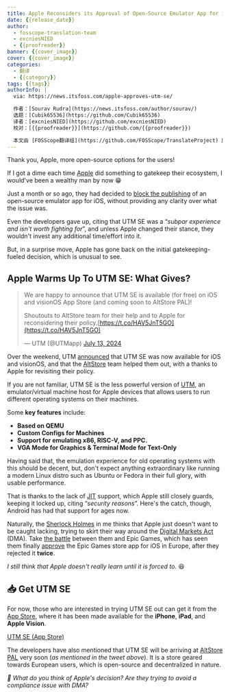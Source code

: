 ```yaml
---
title: Apple Reconsiders its Approval of Open-Source Emulator App for iOS
date: {{release_date}}
author:
  - fosscope-translation-team
  - excniesNIED
  - {{proofreader}}
banner: {{cover_image}}
cover: {{cover_image}}
categories:
  - 翻译
  - {{category}}
tags: {{tags}}
authorInfo: |
  via: https://news.itsfoss.com/apple-approves-utm-se/

  作者：[Sourav Rudra](https://news.itsfoss.com/author/sourav/)
  选题：[Cubik65536](https://github.com/Cubik65536)
  译者：[excniesNIED](https://github.com/excniesNIED)
  校对：[{{proofreader}}](https://github.com/{{proofreader}})

  本文由 [FOSScope翻译组](https://github.com/FOSScope/TranslateProject) 原创编译，[开源观察](https://fosscope.com/) 荣誉推出
---
```


<!-- 所有以 `{{variable}}` 形式展现的内容都需要替换为实际内容 -->

Thank you, Apple, more open-source options for the users!

<!-- more -->

If I got a dime each time [Apple](https://www.apple.com/) did something to gatekeep their ecosystem, I would've been a wealthy man by now 😁

Just a month or so ago, they had decided to [block the publishing](https://news.itsfoss.com/apple-blocks-utm-se/) of an open-source emulator app for iOS, without providing any clarity over what the issue was.

Even the developers gave up, citing that UTM SE was a “*subpar experience and isn't worth fighting for*”, and unless Apple changed their stance, they wouldn't invest any additional time/effort into it.

But, in a surprise move, Apple has gone back on the initial gatekeeping-fueled decision, which is unusual to see.

## Apple Warms Up To UTM SE: What Gives?

> We are happy to announce that UTM SE is available (for free) on iOS and visionOS App Store (and coming soon to AltStore PAL)!  
>
> Shoutouts to AltStore team for their help and to Apple for reconsidering their policy.[https://t.co/HAV5JnT5GO](https://t.co/HAV5JnT5GO)
>
> — UTM (@UTMapp) [July 13, 2024](https://twitter.com/UTMapp/status/1812238024220238180?ref_src&#x3D;twsrc%5Etfw&amp;ref&#x3D;news.itsfoss.com)

Over the weekend, UTM [announced](https://x.com/UTMapp/status/1812238024220238180) that UTM SE was now available for iOS and visionOS, and that the [AltStore](https://altstore.io/) team helped them out, with a thanks to Apple for revisiting their policy.

If you are not familiar, UTM SE is the less powerful version of [UTM](https://getutm.app/), an emulator/virtual machine host for Apple devices that allows users to run different operating systems on their machines.

Some **key features** include:

- **Based on QEMU**
- **Custom Configs for Machines**
- **Support for emulating x86, RISC-V, and PPC.**
- **VGA Mode for Graphics & Terminal Mode for Text-Only**

Having said that, the emulation experience for old operating systems with this should be decent, but, don't expect anything extraordinary like running a modern Linux distro such as Ubuntu or Fedora in their full glory, with usable performance.

That is thanks to the lack of [JIT](https://en.wikipedia.org/wiki/Just-in-time_compilation) support, which Apple still closely guards, keeping it locked up, citing “*security reasons*”. Here's the catch, though, Android has had that support for ages now.

Naturally, the [Sherlock Holmes](https://en.wikipedia.org/wiki/Sherlock_Holmes) in me thinks that Apple just doesn't want to be caught lacking, trying to skirt their way around the [Digital Markets Act](https://digital-markets-act.ec.europa.eu/index_en) (DMA). Take [the battle](https://en.wikipedia.org/wiki/Epic_Games_v._Apple) between them and Epic Games, which has seen them finally [approve](https://arstechnica.com/gadgets/2024/07/report-apple-approves-epic-games-store-on-ios-in-europe/) the Epic Games store app for iOS in Europe, after they rejected it **twice**.

*I still think that Apple doesn't really learn until it is forced to.* 😆

## 📥 Get UTM SE

For now, those who are interested in trying UTM SE out can get it from the [App Store](https://apps.apple.com/us/app/utm-se-retro-pc-emulator/id1564628856), where it has been made available for the **iPhone**, **iPad**, and **Apple Vision**.

[UTM SE (App Store)](https://apps.apple.com/us/app/utm-se-retro-pc-emulator/id1564628856)

The developers have also mentioned that UTM SE will be arriving at [AltStore PAL](https://rileytestut.com/blog/2024/04/17/introducing-altstore-pal/) very soon (*as mentioned in the tweet above*). It is a store geared towards European users, which is open-source and decentralized in nature.

*💬 What do you think of Apple's decision? Are they trying to avoid a compliance issue with DMA?*
